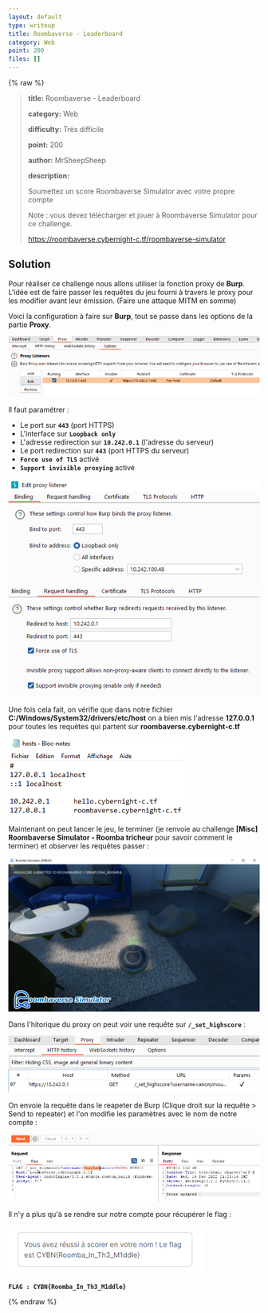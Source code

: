 ```yaml
---
layout: default
type: writeup
title: Roombaverse - Leaderboard
category: Web
point: 200
files: []
---
```


{% raw %}
> **title:** Roombaverse - Leaderboard
>
> **category:** Web
>
> **difficulty:** Très difficile
>
> **point:** 200
>
> **author:** MrSheepSheep
>
> **description:**
>
> Soumettez un score Roombaverse Simulator avec votre propre compte
>
> Note : vous devez télécharger et jouer à Roombaverse Simulator pour ce challenge.
>
> https://roombaverse.cybernight-c.tf/roombaverse-simulator

## Solution

Pour réaliser ce challenge nous allons utiliser la fonction proxy de **Burp**. L'idée est de faire passer les requêtes du jeu fourni à travers le proxy pour les modifier avant leur émission. (Faire une attaque MITM en somme)

Voici la configuration à faire sur **Burp**, tout se passe dans les options de la partie **Proxy**.

![Configuration du proxy - 1](images/proxy-burp.PNG)

Il faut paramétrer :

- Le port sur **`443`** (port HTTPS)
- L'interface sur **`Loopback only`**
- L'adresse redirection sur **`10.242.0.1`** (l'adresse du serveur)
- Le port redirection sur **`443`** (port HTTPS du serveur)
- **`Force use of TLS`** activé
- **`Support invisible proxying`** activé

![Configuration du proxy - 1](images/proxy-burp-1.PNG)
![Configuration du proxy - 1](images/proxy-burp-2.PNG)

Une fois cela fait, on vérifie que dans notre fichier **C:/Windows/System32/drivers/etc/host** on a bien mis l'adresse **127.0.0.1** pour toutes les requêtes qui partent sur **roombaverse.cybernight-c.tf**

![Configuration du fichier host](images/host.PNG)

Maintenant on peut lancer le jeu, le terminer (je renvoie au challenge **[Misc] Roombaverse Simulator - Roomba tricheur** pour savoir comment le terminer) et observer les requêtes passer :

![Configuration du proxy - 1](images/game-success.PNG)

Dans l'hitorique du proxy on peut voir une requête sur **`/_set_highscore`** :

![Configuration du proxy - 1](images/burp-request.PNG)

On envoie la requête dans le reapeter de Burp (Clique droit sur la requête > Send to repeater) et l'on modifie les paramètres avec le nom de notre compte :

![Configuration du proxy - 1](images/score-updated.PNG)

Il n'y a plus qu'à se rendre sur notre compte pour récupérer le flag :

![Configuration du proxy - 1](images/flag.PNG)

**`FLAG : CYBN{Roomba_In_Th3_M1ddle}`**

{% endraw %}
